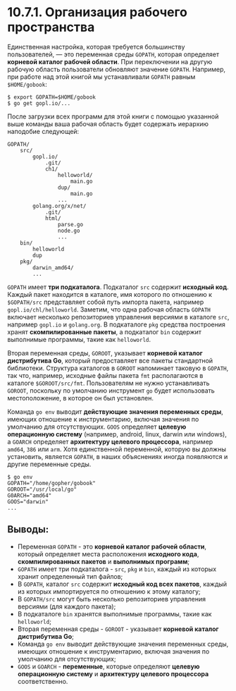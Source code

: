# 10.7.1. Организация рабочего пространства

Единственная настройка, которая требуется большинству пользователей, — это переменная среды `GOPATH`, которая определяет
**корневой каталог рабочей области**. При переключении на другую рабочую область пользователи обновляют
значение `GOPATH`. Например, при работе над этой книгой мы устанавливали `GOPATH` равным `$HOME/gobook`:

``` shell
$ export GOPATH=$HOME/gobook 
$ go get gopl.io/...
```

После загрузки всех программ для этой книги с помощью указанной выше команды ваша рабочая область будет содержать
иерархию наподобие следующей:

``` shell
GOPATH/
    src/
        gopl.io/
            .git/ 
            ch1/
                helloworld/ 
                    main.go
                dup/
                    main.go
                ...
        golang.org/x/net/
            .git/ 
            html/
                parse.go 
                node.go
                ...
    bin/
        helloworld
        dup
    pkg/
        darwin_amd64/
        ...
```

`GOPATH` имеет **три подкаталога**. Подкаталог `src` содержит **исходный код**. Каждый пакет находится в каталоге, имя
которого по отношению к `$GOPATH/src` представляет собой путь импорта пакета, например `gopl.io/chl/helloworld`.
Заметим, что одна рабочая область `GOPATH` включает несколько репозиториев управления версиями в каталоге `src`,
например `gopl.io` и `golang.org`. В подкаталоге `pkg` средства построения хранят **скомпилированные пакеты**, а
подкаталог `bin` содержит выполнимые программы, такие как `helloworld`.

Вторая переменная среды, `GOROOT`, указывает **корневой каталог дистрибутива Go**, который предоставляет все пакеты
стандартной библиотеки. Структура каталогов в `GOROOT` напоминает таковую в `GOPATH`, так что, например, исходные файлы
пакета `fmt` располагаются в каталоге `$GOROOT/src/fmt`. Пользователям не нужно устанавливать `GOROOT`, поскольку по
умолчанию инструмент `go` будет использовать местоположение, в которое он был установлен.

Команда `go env` выводит **действующие значения переменных среды**, имеющих отношение к инструментарию, включая значения
по умолчанию для отсутствующих. `GOOS` определяет **целевую операционную систему** (например, android, linux, darwin или
windows), a `GOARCH` определяет **архитектуру целевого процессора**, например `amd64`, `386` или `arm`. Хотя
единственной переменной, которую вы должны установить, является `GOPATH`, в наших объяснениях иногда появляются и другие
переменные
среды.

``` shell
$ go env
GOPATH="/home/gopher/gobook"
GOROOT="/usг/local/go"
G0ARCH="amd64"
GOOS="darwin"
...
```

## Выводы:

* Переменная `GOPATH` - это **корневой каталог рабочей области**, который определяет места расположения
  **исходного кода**, **скомпилированных пакетов** и **выполнимых программ**;
* `GOPATH` имеет три подкаталога - `src`, `pkg` и `bin`, каждый из которых хранит определенный тип файлов;
* В `GOPATH`, каталог `src` содержит **исходный код всех пакетов**, каждый из которых импортируется по отношению к этому
  каталогу;
* В `GOPATH/src` могут быть несколько репозиториев управления версиями (для каждого пакета);
* В подкаталоге `bin` хранятся выполнимые программы, такие как `helloworld`;
* Вторая переменная среды - `GOROOT` - указывает **корневой каталог дистрибутива Go**;
* Команда `go env` выводит действующие значения переменных среды, имеющих отношение к инструментарию, включая значения
  по умолчанию для отсутствующих;
* `GOOS` и `GOARCH` - **переменные**, которые определяют **целевую операционную систему** и **архитектуру целевого
  процессора** соответственно.

